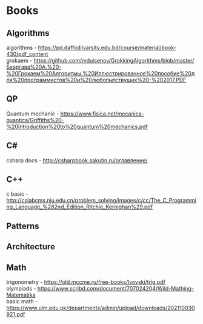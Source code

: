 # Books

## Algorithms
algorithms - https://pd.daffodilvarsity.edu.bd/course/material/book-430/pdf_content <br>
grokaem - https://github.com/mduisenov/GrokkingAlgorithms/blob/master/Бхаргава%20А.%20-%20Грокаем%20Алгоритмы.%20Иллюстрированное%20пособие%20для%20программистов%20и%20любопытствущих%20-%202017.PDF <br>

## QP
Quantum mechanic - https://www.fisica.net/mecanica-quantica/Griffiths%20-%20Introduction%20to%20quantum%20mechanics.pdf <br>

## C#
csharp docs - http://csharpbook.sakutin.ru/оглавление/
## C++
c basic - http://cslabcms.nju.edu.cn/problem_solving/images/c/cc/The_C_Programming_Language_%282nd_Edition_Ritchie_Kernighan%29.pdf
## Patterns

## Architecture 

## Math
trigonometry - https://old.mccme.ru/free-books/lvovski/trig.pdf <br>
olympiads - https://www.scribd.com/document/707024204/Wild-Mathing-Matematika <br>
basic math - https://www.ulm.edu.pk/departments/admin/upload/downloads/202110030921.pdf
